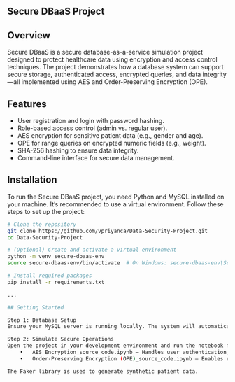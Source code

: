 ## Secure DBaaS Project

## Overview

Secure DBaaS is a secure database-as-a-service simulation project designed to protect healthcare data using encryption and access control techniques. The project demonstrates how a database system can support secure storage, authenticated access, encrypted queries, and data integrity—all implemented using AES and Order-Preserving Encryption (OPE).

## Features

- User registration and login with password hashing.
- Role-based access control (admin vs. regular user).
- AES encryption for sensitive patient data (e.g., gender and age).
- OPE for range queries on encrypted numeric fields (e.g., weight).
- SHA-256 hashing to ensure data integrity.
- Command-line interface for secure data management.

## Installation

To run the Secure DBaaS project, you need Python and MySQL installed on your machine. It’s recommended to use a virtual environment. Follow these steps to set up the project:

```bash
# Clone the repository
git clone https://github.com/vpriyanca/Data-Security-Project.git
cd Data-Security-Project

# (Optional) Create and activate a virtual environment
python -m venv secure-dbaas-env
source secure-dbaas-env/bin/activate  # On Windows: secure-dbaas-env\Scripts\activate

# Install required packages
pip install -r requirements.txt

...

## Getting Started

Step 1: Database Setup
Ensure your MySQL server is running locally. The system will automatically create a database named healthdetailsdb with necessary tables. You may update the MySQL credentials in the script if needed.

Step 2: Simulate Secure Operations
Open the project in your development environment and run the notebook files in order:
	•	AES Encryption_source_code.ipynb – Handles user authentication, role-based access, AES encryption, and integrity checks.
	•	Order-Preserving Encryption (OPE)_source_code.ipynb – Enables range queries over encrypted weight data using OPE.

The Faker library is used to generate synthetic patient data.
